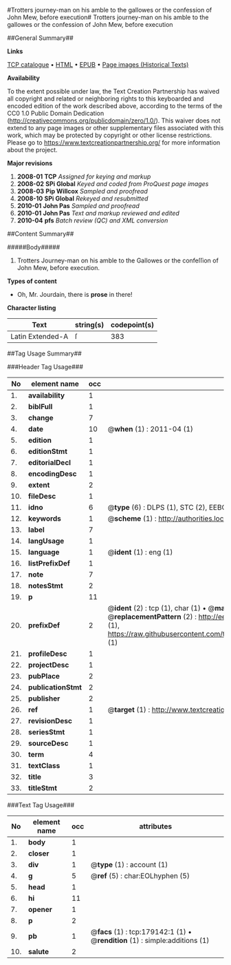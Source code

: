 #Trotters journey-man on his amble to the gallowes or the confession of John Mew, before execution#
Trotters journey-man on his amble to the gallowes or the confession of John Mew, before execution

##General Summary##

**Links**

[TCP catalogue](http://www.ota.ox.ac.uk/tcp/)  • 
[HTML](http://tei.it.ox.ac.uk/tcp/Texts-HTML/free/B06/B06200.html)  • 
[EPUB](http://tei.it.ox.ac.uk/tcp/Texts-EPUB/free/B06/B06200.epub) • 
[Page images (Historical Texts)](https://historicaltexts.jisc.ac.uk/eebo-52529331e)

**Availability**

To the extent possible under law, the Text Creation Partnership has waived all copyright and related or neighboring rights to this keyboarded and encoded edition of the work described above, according to the terms of the CC0 1.0 Public Domain Dedication (http://creativecommons.org/publicdomain/zero/1.0/). This waiver does not extend to any page images or other supplementary files associated with this work, which may be protected by copyright or other license restrictions. Please go to https://www.textcreationpartnership.org/ for more information about the project.

**Major revisions**

1. __2008-01__ __TCP__ *Assigned for keying and markup*
1. __2008-02__ __SPi Global__ *Keyed and coded from ProQuest page images*
1. __2008-03__ __Pip Willcox__ *Sampled and proofread*
1. __2008-10__ __SPi Global__ *Rekeyed and resubmitted*
1. __2010-01__ __John Pas__ *Sampled and proofread*
1. __2010-01__ __John Pas__ *Text and markup reviewed and edited*
1. __2010-04__ __pfs__ *Batch review (QC) and XML conversion*

##Content Summary##

#####Body#####

1. Trotters Journey-man on his amble to the Gallowes or the confeſſion of John Mew, before execution.

**Types of content**

  * Oh, Mr. Jourdain, there is **prose** in there!

**Character listing**


|Text|string(s)|codepoint(s)|
|---|---|---|
|Latin Extended-A|ſ|383|

##Tag Usage Summary##

###Header Tag Usage###

|No|element name|occ|attributes|
|---|---|---|---|
|1.|__availability__|1||
|2.|__biblFull__|1||
|3.|__change__|7||
|4.|__date__|10| @__when__ (1) : 2011-04 (1)|
|5.|__edition__|1||
|6.|__editionStmt__|1||
|7.|__editorialDecl__|1||
|8.|__encodingDesc__|1||
|9.|__extent__|2||
|10.|__fileDesc__|1||
|11.|__idno__|6| @__type__ (6) : DLPS (1), STC (2), EEBO-CITATION (1), OCLC (1), VID (1)|
|12.|__keywords__|1| @__scheme__ (1) : http://authorities.loc.gov/ (1)|
|13.|__label__|7||
|14.|__langUsage__|1||
|15.|__language__|1| @__ident__ (1) : eng (1)|
|16.|__listPrefixDef__|1||
|17.|__note__|7||
|18.|__notesStmt__|2||
|19.|__p__|11||
|20.|__prefixDef__|2| @__ident__ (2) : tcp (1), char (1)  •  @__matchPattern__ (2) : ([0-9\-]+):([0-9IVX]+) (1), (.+) (1)  •  @__replacementPattern__ (2) : http://eebo.chadwyck.com/downloadtiff?vid=$1&page=$2 (1), https://raw.githubusercontent.com/textcreationpartnership/Texts/master/tcpchars.xml#$1 (1)|
|21.|__profileDesc__|1||
|22.|__projectDesc__|1||
|23.|__pubPlace__|2||
|24.|__publicationStmt__|2||
|25.|__publisher__|2||
|26.|__ref__|1| @__target__ (1) : http://www.textcreationpartnership.org/docs/. (1)|
|27.|__revisionDesc__|1||
|28.|__seriesStmt__|1||
|29.|__sourceDesc__|1||
|30.|__term__|4||
|31.|__textClass__|1||
|32.|__title__|3||
|33.|__titleStmt__|2||


###Text Tag Usage###

|No|element name|occ|attributes|
|---|---|---|---|
|1.|__body__|1||
|2.|__closer__|1||
|3.|__div__|1| @__type__ (1) : account (1)|
|4.|__g__|5| @__ref__ (5) : char:EOLhyphen (5)|
|5.|__head__|1||
|6.|__hi__|11||
|7.|__opener__|1||
|8.|__p__|2||
|9.|__pb__|1| @__facs__ (1) : tcp:179142:1 (1)  •  @__rendition__ (1) : simple:additions (1)|
|10.|__salute__|2||
